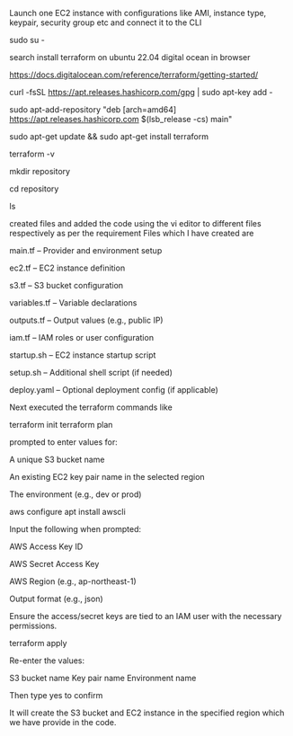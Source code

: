 Launch one EC2 instance with configurations like AMI, instance type, keypair, security group etc and connect it to the CLI

sudo su -

search install terraform on ubuntu 22.04 digital ocean in browser

https://docs.digitalocean.com/reference/terraform/getting-started/

curl -fsSL https://apt.releases.hashicorp.com/gpg | sudo apt-key add -

sudo apt-add-repository "deb [arch=amd64] https://apt.releases.hashicorp.com $(lsb_release -cs) main"

sudo apt-get update && sudo apt-get install terraform

terraform -v

mkdir repository

cd repository

ls

created files and added the code using the vi editor to different files respectively as per the requirement Files which I have created are

main.tf – Provider and environment setup

ec2.tf – EC2 instance definition

s3.tf – S3 bucket configuration

variables.tf – Variable declarations

outputs.tf – Output values (e.g., public IP)

iam.tf – IAM roles or user configuration

startup.sh – EC2 instance startup script

setup.sh – Additional shell script (if needed)

deploy.yaml – Optional deployment config (if applicable)

Next executed the terraform commands like

terraform init terraform plan

prompted to enter values for:

A unique S3 bucket name

An existing EC2 key pair name in the selected region

The environment (e.g., dev or prod)

aws configure apt install awscli

Input the following when prompted:

AWS Access Key ID

AWS Secret Access Key

AWS Region (e.g., ap-northeast-1)

Output format (e.g., json)

Ensure the access/secret keys are tied to an IAM user with the necessary permissions.

terraform apply

Re-enter the values:

S3 bucket name Key pair name Environment name

Then type yes to confirm

It will create the S3 bucket and EC2 instance in the specified region which we have provide in the code.
